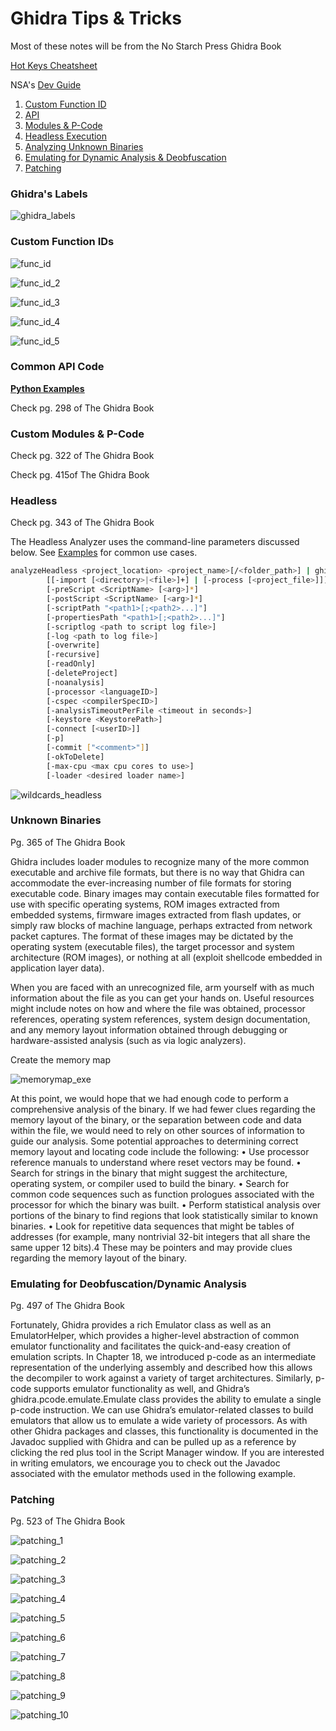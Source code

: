 # Ghidra Tips & Tricks

Most of these notes will be from the No Starch Press Ghidra Book

[Hot Keys Cheatsheet](https://ghidra-sre.org/CheatSheet.html)

NSA's [Dev Guide](https://github.com/NationalSecurityAgency/ghidra/blob/master/DevGuide.md)

1. [Custom Function ID](#Custom-Function-IDs)
2. [API](#Common-API-Code)
3. [Modules & P-Code](Custom-Modules-&-P-Code)
4. [Headless Execution](#Headless)
5. [Analyzing Unknown Binaries](#Unknown-Binaries)
6. [Emulating for Dynamic Analysis & Deobfuscation](#Emulating-for-Deobfuscation/Dynamic-Analysis)
7. [Patching](#Patching)



### Ghidra's Labels

![ghidra_labels](../screenshots/ghidra_labels.png)



### Custom Function IDs

![func_id](../screenshots/func_id.png)

![func_id_2](../screenshots/func_id_2.png)

![func_id_3](../screenshots/func_id_3.png)

![func_id_4](../screenshots/func_id_4.png)

![func_id_5](../screenshots/func_id_5.png)



### Common API Code

[**<u>Python Examples</u>**](https://github.com/HackOvert/GhidraSnippets)

Check pg. 298 of The Ghidra Book



### Custom Modules & P-Code

Check pg. 322 of The Ghidra Book

Check pg. 415of The Ghidra Book





### Headless

Check pg. 343 of The Ghidra Book

The Headless Analyzer uses the command-line parameters discussed below. See [Examples](https://ghidra.re/ghidra_docs/analyzeHeadlessREADME.html#examples) for common use cases.

```bash
analyzeHeadless <project_location> <project_name>[/<folder_path>] | ghidra://<server>[:<port>]/<repository_name>[/<folder_path>]
        [[-import [<directory>|<file>]+] | [-process [<project_file>]]]
        [-preScript <ScriptName> [<arg>]*]
        [-postScript <ScriptName> [<arg>]*]
        [-scriptPath "<path1>[;<path2>...]"]
        [-propertiesPath "<path1>[;<path2>...]"]
        [-scriptlog <path to script log file>]
        [-log <path to log file>]
        [-overwrite]
        [-recursive]
        [-readOnly]
        [-deleteProject]
        [-noanalysis]
        [-processor <languageID>]
        [-cspec <compilerSpecID>]
        [-analysisTimeoutPerFile <timeout in seconds>]
        [-keystore <KeystorePath>]
        [-connect [<userID>]]
        [-p]
        [-commit ["<comment>"]]
        [-okToDelete]
        [-max-cpu <max cpu cores to use>]
        [-loader <desired loader name>]
```

![wildcards_headless](../screenshots/wildcards_headless.png)



### Unknown Binaries

Pg. 365 of The Ghidra Book

Ghidra includes loader modules to recognize many of the more common executable and archive file formats, but there is no way that Ghidra can accommodate the ever-increasing number of file formats for storing executable code. Binary images may contain executable files formatted for use with specific operating systems, ROM images extracted from embedded systems, firmware images extracted from flash updates, or simply raw blocks of machine language, perhaps extracted from network packet captures. The format of these images may be dictated by the operating system (executable files), the target processor and system architecture (ROM images), or nothing at all (exploit shellcode embedded in application layer data).

When you are faced with an unrecognized file, arm yourself with as much information about the file as you can get your hands on. Useful resources might include notes on how and where the file was obtained, processor references, operating system references, system design documentation, and any memory layout information obtained through debugging or hardware-assisted analysis (such as via logic analyzers).

Create the memory map

![memorymap_exe](../screenshots/memorymap_exe.png)

At this point, we would hope that we had enough code to perform a comprehensive analysis of the binary. If we had fewer clues regarding the memory layout of the binary, or the separation between code and data within the file, we would need to rely on other sources of information to guide our analysis. Some potential approaches to determining correct memory layout and locating code include the following:
• Use processor reference manuals to understand where reset vectors may be found.
• Search for strings in the binary that might suggest the architecture, operating system, or compiler used to build the binary.
• Search for common code sequences such as function prologues associated with the processor for which the binary was built.
• Perform statistical analysis over portions of the binary to find regions that look statistically similar to known binaries.
• Look for repetitive data sequences that might be tables of addresses (for example, many nontrivial 32-bit integers that all share the same upper 12 bits).4 These may be pointers and may provide clues regarding the memory layout of the binary.

### Emulating for Deobfuscation/Dynamic Analysis

Pg. 497 of The Ghidra Book

Fortunately, Ghidra provides a rich Emulator class as well as an EmulatorHelper, which provides a higher-level abstraction of common emulator functionality and facilitates the quick-and-easy creation of emulation scripts. In Chapter 18, we introduced p-code as an intermediate representation of the underlying assembly and described how this allows the decompiler to work against a variety of target architectures. Similarly, p-code supports emulator functionality as well, and Ghidra’s ghidra.pcode.emulate.Emulate class provides the ability to emulate a single p-code instruction.
We can use Ghidra’s emulator-related classes to build emulators that allow us to emulate a wide variety of processors. As with other Ghidra packages and classes, this functionality is documented in the Javadoc supplied with Ghidra and can be pulled up as a reference by clicking the red plus tool in the Script Manager window. If you are interested in writing emulators, we encourage you to check out the Javadoc associated with the emulator methods used in the following example.

### Patching

Pg. 523 of The Ghidra Book

![patching_1](../screenshots/patching_1.png)



![patching_2](../screenshots/patching_2.png)

![patching_3](../screenshots/patching_3.png)

![patching_4](../screenshots/patching_4.png)

![patching_5](../screenshots/patching_5.png)

![patching_6](../screenshots/patching_6.png)

![patching_7](../screenshots/patching_7.png)

![patching_8](../screenshots/patching_8.png)

![patching_9](../screenshots/patching_9.png)

![patching_10](../screenshots/patching_10.png)


